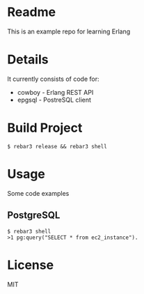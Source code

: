 # Readme

This is an example repo for learning Erlang

# Details

It currently consists of code for:

- cowboy - Erlang REST API 
- epgsql - PostreSQL client

# Build Project

```
$ rebar3 release && rebar3 shell
```

# Usage

Some code examples

## PostgreSQL

```
$ rebar3 shell
>1 pg:query("SELECT * from ec2_instance").
```

# License

MIT